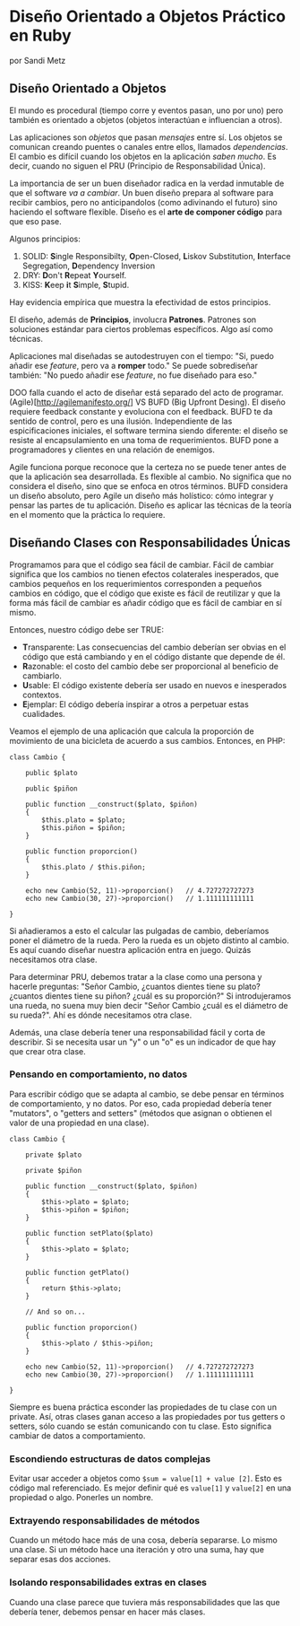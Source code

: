 Diseño Orientado a Objetos Práctico en Ruby
===========================================
por Sandi Metz

## Diseño Orientado a Objetos

El mundo es procedural (tiempo corre y eventos pasan, uno por uno) pero
también es orientado a objetos (objetos interactúan e influencian a otros).

Las aplicaciones son *objetos* que pasan *mensajes* entre sí. Los objetos se
comunican creando puentes o canales entre ellos, llamados *dependencias*. 
El cambio es difícil cuando los objetos en la aplicación *saben mucho*. 
Es decir, cuando no siguen el PRU (Principio de Responsabilidad Única).

La importancia de ser un buen diseñador radica en la verdad inmutable de que
el software *va a cambiar*. Un buen diseño prepara al software para recibir
cambios, pero no anticipandolos (como adivinando el futuro) sino haciendo 
el software flexible. Diseño es el **arte de componer código** para que eso
pase.

Algunos principios: 

1. SOLID: **S**ingle Responsibilty, **O**pen-Closed, **L**iskov 
Substitution, **I**nterface Segregation, **D**ependency Inversion
2. DRY: **D**on't **R**epeat **Y**ourself. 
3. KISS: **K**eep **i**t **S**imple, **S**tupid.

Hay evidencia empírica que muestra la efectividad de estos principios.

El diseño, además de **Principios**, involucra **Patrones**. Patrones son
soluciones estándar para ciertos problemas específicos. Algo así como
técnicas.

Aplicaciones mal diseñadas se autodestruyen con el tiempo: "Si, puedo añadir
ese *feature*, pero va a **romper** todo." Se puede sobrediseñar también: "No
puedo añadir ese *feature*, no fue diseñado para eso."

DOO falla cuando el acto de diseñar está separado del acto de programar. 
(Agile)[http://agilemanifesto.org/] VS BUFD (Big Upfront Desing). El diseño
requiere feedback constante y evoluciona con el feedback. BUFD te da sentido
de control, pero es una ilusión. Independiente de las espicificaciones
iniciales, el software termina siendo diferente: el diseño se resiste al
encapsulamiento en una toma de requerimientos. BUFD pone a programadores y
clientes en una relación de enemigos.

Agile funciona porque reconoce que la certeza no se puede tener antes de
que la aplicación sea desarrollada. Es flexible al cambio. No significa que
no considera el diseño, sino que se enfoca en otros términos. BUFD considera
un diseño absoluto, pero Agile un diseño más holístico: cómo integrar y pensar
las partes de tu aplicación. Diseño es aplicar las técnicas de la teoría en 
el momento que la práctica lo requiere.

## Diseñando Clases con Responsabilidades Únicas

Programamos para que el código sea fácil de cambiar. Fácil de cambiar significa
que los cambios no tienen efectos colaterales inesperados, que cambios pequeños
en los requerimientos corresponden a pequeños cambios en código, que el código
que existe es fácil de reutilizar y que la forma más fácil de cambiar es
añadir código que es fácil de cambiar en sí mismo.

Entonces, nuestro código debe ser TRUE: 

- **T**ransparente: Las consecuencias del cambio deberían ser obvias en el
código que está cambiando y en el código distante que depende de él.
- **R**azonable: el costo del cambio debe ser proporcional al beneficio de
cambiarlo.
- **U**sable: El código existente debería ser usado en nuevos e inesperados
contextos.
- **E**jemplar: El código debería inspirar a otros a perpetuar estas
cualidades.

Veamos el ejemplo de una aplicación que calcula la proporción de movimiento
de una bicicleta de acuerdo a sus cambios. Entonces, en PHP:

    class Cambio {

        public $plato
        
        public $piñon

        public function __construct($plato, $piñon)
        {
            $this.plato = $plato;
            $this.piñon = $piñon;
        }

        public function proporcion()
        {
            $this.plato / $this.piñon;
        }

        echo new Cambio(52, 11)->proporcion()   // 4.727272727273
        echo new Cambio(30, 27)->proporcion()   // 1.111111111111

    }

Si añadieramos a esto el calcular las pulgadas de cambio, deberíamos poner
el diámetro de la rueda. Pero la rueda es un objeto distinto al cambio. Es
aquí cuando diseñar nuestra aplicación entra en juego. Quizás necesitamos
otra clase.

Para determinar PRU, debemos tratar a la clase como una persona y hacerle
preguntas: "Señor Cambio, ¿cuantos dientes tiene su plato? ¿cuantos dientes
tiene su piñon? ¿cuál es su proporción?" Si introdujeramos una rueda, no 
suena muy bien decir "Señor Cambio ¿cuál es el diámetro de su rueda?". Ahí
es dónde necesitamos otra clase.

Además, una clase debería tener una responsabilidad fácil y corta de describir.
Si se necesita usar un "y" o un "o" es un indicador de que hay que crear
otra clase.

### Pensando en comportamiento, no datos
Para escribir código que se adapta al cambio, se debe pensar en términos de
comportamiento, y no datos. Por eso, cada propiedad debería tener "mutators",
o "getters and setters" (métodos que asignan o obtienen el valor de una 
propiedad en una clase).

    class Cambio {

        private $plato
        
        private $piñon

        public function __construct($plato, $piñon)
        {
            $this->plato = $plato;
            $this->piñon = $piñon;
        }
        
        public function setPlato($plato)
        {
            $this->plato = $plato;
        }

        public function getPlato()
        {
            return $this->plato;
        }

        // And so on...

        public function proporcion()
        {
            $this->plato / $this->piñon;
        }

        echo new Cambio(52, 11)->proporcion()   // 4.727272727273
        echo new Cambio(30, 27)->proporcion()   // 1.111111111111

    }

Siempre es buena práctica esconder las propiedades de tu clase con un private.
Así, otras clases ganan acceso a las propiedades por tus getters o setters,
sólo cuando se están comunicando con tu clase. Esto significa cambiar de
datos a comportamiento.

### Escondiendo estructuras de datos complejas

Evitar usar acceder a objetos como `$sum = value[1] + value [2]`. Esto es
código mal referenciado. Es mejor definir qué es `value[1]` y `value[2]` en
una propiedad o algo. Ponerles un nombre.

### Extrayendo responsabilidades de métodos

Cuando un método hace más de una cosa, debería separarse. Lo mismo una clase.
Si un método hace una iteración y otro una suma, hay que separar esas dos
acciones.

### Isolando responsabilidades extras en clases

Cuando una clase parece que tuviera más responsabilidades que las que debería
tener, debemos pensar en hacer más clases.